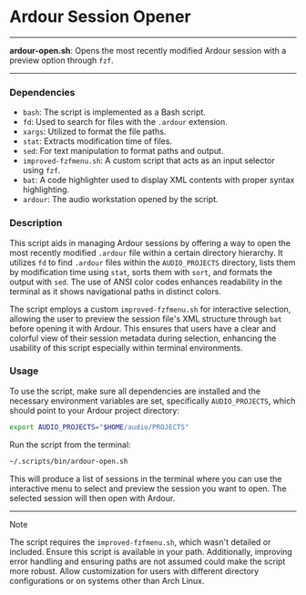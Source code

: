 # Ardour Session Opener

---

**ardour-open.sh**: Opens the most recently modified Ardour session with a preview option through `fzf`.

---

### Dependencies

- `bash`: The script is implemented as a Bash script.
- `fd`: Used to search for files with the `.ardour` extension.
- `xargs`: Utilized to format the file paths.
- `stat`: Extracts modification time of files.
- `sed`: For text manipulation to format paths and output.
- `improved-fzfmenu.sh`: A custom script that acts as an input selector using `fzf`.
- `bat`: A code highlighter used to display XML contents with proper syntax highlighting.
- `ardour`: The audio workstation opened by the script.

### Description

This script aids in managing Ardour sessions by offering a way to open the most recently modified `.ardour` file within a certain directory hierarchy. It utilizes `fd` to find `.ardour` files within the `AUDIO_PROJECTS` directory, lists them by modification time using `stat`, sorts them with `sort`, and formats the output with `sed`. The use of ANSI color codes enhances readability in the terminal as it shows navigational paths in distinct colors.

The script employs a custom `improved-fzfmenu.sh` for interactive selection, allowing the user to preview the session file's XML structure through `bat` before opening it with Ardour. This ensures that users have a clear and colorful view of their session metadata during selection, enhancing the usability of this script especially within terminal environments.

### Usage

To use the script, make sure all dependencies are installed and the necessary environment variables are set, specifically `AUDIO_PROJECTS`, which should point to your Ardour project directory:

```bash
export AUDIO_PROJECTS="$HOME/audio/PROJECTS"
```

Run the script from the terminal:

```bash
~/.scripts/bin/ardour-open.sh
```

This will produce a list of sessions in the terminal where you can use the interactive menu to select and preview the session you want to open. The selected session will then open with Ardour.

---

> [!NOTE]
> The script requires the `improved-fzfmenu.sh`, which wasn't detailed or included. Ensure this script is available in your path. Additionally, improving error handling and ensuring paths are not assumed could make the script more robust. Allow customization for users with different directory configurations or on systems other than Arch Linux.